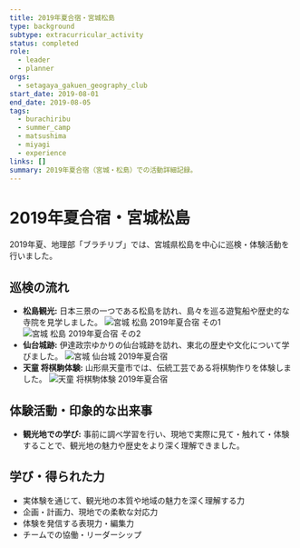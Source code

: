 ```yaml
---
title: 2019年夏合宿・宮城松島
type: background
subtype: extracurricular_activity
status: completed
role:
  - leader
  - planner
orgs:
  - setagaya_gakuen_geography_club
start_date: 2019-08-01
end_date: 2019-08-05
tags:
  - burachiribu
  - summer_camp
  - matsushima
  - miyagi
  - experience
links: []
summary: 2019年夏合宿（宮城・松島）での活動詳細記録。
---
```


# 2019年夏合宿・宮城松島

2019年夏、地理部「ブラチリブ」では、宮城県松島を中心に巡検・体験活動を行いました。

## 巡検の流れ

- **松島観光:** 日本三景の一つである松島を訪れ、島々を巡る遊覧船や歴史的な寺院を見学しました。
  ![宮城 松島 2019年夏合宿 その1](linked_assets/30_Background/extracurricular_activities/burachiribu_club_activity/excursions/burachiribu_matsushima_camp_2019/miyagi_matsushima_2019summer_1.jpg)
  ![宮城 松島 2019年夏合宿 その2](linked_assets/30_Background/extracurricular_activities/burachiribu_club_activity/excursions/burachiribu_matsushima_camp_2019/miyagi_matsushima_2019summer_2.jpg)
- **仙台城跡:** 伊達政宗ゆかりの仙台城跡を訪れ、東北の歴史や文化について学びました。
  ![宮城 仙台城 2019年夏合宿](linked_assets/30_Background/extracurricular_activities/burachiribu_club_activity/excursions/burachiribu_matsushima_camp_2019/miyagi_sendaijo_2019summer.jpg)
- **天童 将棋駒体験:** 山形県天童市では、伝統工芸である将棋駒作りを体験しました。
  ![天童 将棋駒体験 2019年夏合宿](linked_assets/30_Background/extracurricular_activities/burachiribu_club_activity/excursions/burachiribu_matsushima_camp_2019/tendo_shogikoma_2019summer.jpg)

## 体験活動・印象的な出来事

- **観光地での学び:** 事前に調べ学習を行い、現地で実際に見て・触れて・体験することで、観光地の魅力や歴史をより深く理解できました。

## 学び・得られた力

- 実体験を通じて、観光地の本質や地域の魅力を深く理解する力
- 企画・計画力、現地での柔軟な対応力
- 体験を発信する表現力・編集力
- チームでの協働・リーダーシップ 